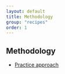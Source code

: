```yaml
---
layout: default
title: Methodology
group: "recipes"
order: 1
---
```

## Methodology

- [Practice approach](/recipes/practice)
